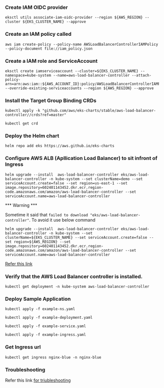 ### Create IAM OIDC provider

```
eksctl utils associate-iam-oidc-provider --region ${AWS_REGION} --cluster ${EKS_CLUSTER_NAME} --approve
```

### Create an IAM policy called

```
aws iam create-policy --policy-name AWSLoadBalancerControllerIAMPolicy --policy-document file://iam_policy.json
```

### Create a IAM role and ServiceAccount

```
eksctl create iamserviceaccount --cluster=${EKS_CLUSTER_NAME} --namespace=kube-system --name=aws-load-balancer-controller --attach-policy-arn=arn:aws:iam::${AWS_ACCOUNT_ID}:policy/AWSLoadBalancerControllerIAMPolicy --override-existing-serviceaccounts --region ${AWS_REGION} --approve
```

### Install the Target Group Binding CRDs

```
kubectl apply -k "github.com/aws/eks-charts/stable/aws-load-balancer-controller//crds?ref=master"

kubectl get crd
```

### Deploy the Helm chart

```
helm repo add eks https://aws.github.io/eks-charts
```

### Configure AWS ALB (Apllication Load Balancer) to sit infront of Ingress

```
helm upgrade --install  aws-load-balancer-controller eks/aws-load-balancer-controller -n kube-system --set clusterName=demo --set serviceAccount.create=false --set region=us-east-1 --set image.repository=602401143452.dkr.ecr.region-code.amazonaws.com/amazon/aws-load-balancer-controller --set serviceAccount.name=aws-load-balancer-controller
```

*** Warning ***

Sometime it said that `failed to download "eks/aws-load-balancer-controller"`. To avoid it use below command

```
helm upgrade --install  aws-load-balancer-controller eks/aws-load-balancer-controller -n kube-system --set clusterName=${EKS_CLUSTER_NAME} --set serviceAccount.create=false --set region=${AWS_REGION} --set image.repository=602401143452.dkr.ecr.region-code.amazonaws.com/amazon/aws-load-balancer-controller --set serviceAccount.name=aws-load-balancer-controller
```
<a href="https://docs.aws.amazon.com/eks/latest/userguide/aws-load-balancer-controller.html">Refer this link</a>

### Verify that the AWS Load Balancer controller is installed. 

```
kubectl get deployment -n kube-system aws-load-balancer-controller
```
### Deploy Sample Application

```
kubectl apply -f example-ns.yaml

kubectl apply -f example-deployment.yaml

kubectl apply -f example-service.yaml

kubectl apply -f example-ingress.yaml
```
### Get Ingress url

```
kubectl get ingress nginx-blue -n nginx-blue
```
### Troubleshooting

Refer this link <a href="https://aws.amazon.com/premiumsupport/knowledge-center/eks-load-balancers-troubleshooting/">for triubleshooting</a>




